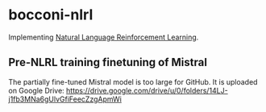# bocconi-nlrl

Implementing [Natural Language Reinforcement Learning](https://arxiv.org/pdf/2411.14251).

## Pre-NLRL training finetuning of Mistral

The partially fine-tuned Mistral model is too large for GitHub. It is uploaded on Google Drive:
https://drive.google.com/drive/u/0/folders/14LJ-j1fb3MNa6gUlvGfiFeecZzgApmWi
